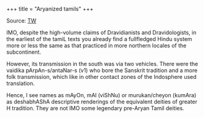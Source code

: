 +++
title = "Aryanized tamils"
+++

Source: [TW](https://x.com/i/lists/934873690050740224)

IMO, despite the high-volume claims of Dravidianists and Dravidologists, in the earliest of the tamiL texts you already find a fullfledged Hindu system more or less the same as that practiced in more northern locales of the subcontinent. 

However, its transmission in the south was via two vehicles. There were the vaidika pArpAn-s/antaNar-s (v1) who bore the Sanskrit tradition and a more folk transmission, which like in other contact zones of the Indosphere used translation. 

Hence, I see names as mAyOn, mAl (viShNu) or murukan/cheyon (kumAra) as deshabhAShA descriptive renderings of the equivalent deities of greater H tradition. They are not IMO some legendary pre-Aryan Tamil deities.